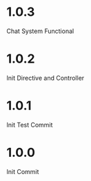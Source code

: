 # 1.0.3
Chat System Functional

# 1.0.2
Init Directive and Controller

# 1.0.1
Init Test Commit

# 1.0.0
Init Commit
